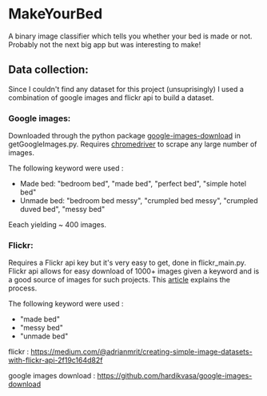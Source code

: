 # MakeYourBed

A binary image classifier which tells you whether your bed is made or not. Probably not the next big app but was interesting to make!

## Data collection:
Since I couldn't find any dataset for this project (unsuprisingly) I used a combination of google images and flickr api to build a dataset. 

 ### Google images: 

Downloaded through the python package [google-images-download](https://github.com/hardikvasa/google-images-download) in getGoogleImages.py. Requires [chromedriver](https://chromedriver.chromium.org/) to scrape any large number of images. 

The following keyword were used : 

* Made bed: "bedroom bed", "made bed", "perfect bed", "simple hotel bed"
* Unmade bed: "bedroom bed messy", "crumpled bed messy", "crumpled duved bed", "messy bed"

Eeach yielding ~  400 images.

### Flickr:

Requires a Flickr api key but it's very easy to get, done in flickr_main.py. Flickr api allows for easy download of 1000+ images given a keyword and is a good source of images for such projects. This [article](https://medium.com/@adrianmrit/creating-simple-image-datasets-with-flickr-api-2f19c164d82f) explains the process.

The following keyword were used : 

* "made bed"
* "messy bed"
* "unmade bed"


flickr : https://medium.com/@adrianmrit/creating-simple-image-datasets-with-flickr-api-2f19c164d82f

google images download : https://github.com/hardikvasa/google-images-download